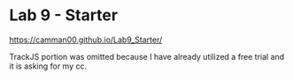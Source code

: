 # Lab 9 - Starter

https://camman00.github.io/Lab9_Starter/

TrackJS portion was omitted because I have already utilized a free trial and it is asking for my cc.